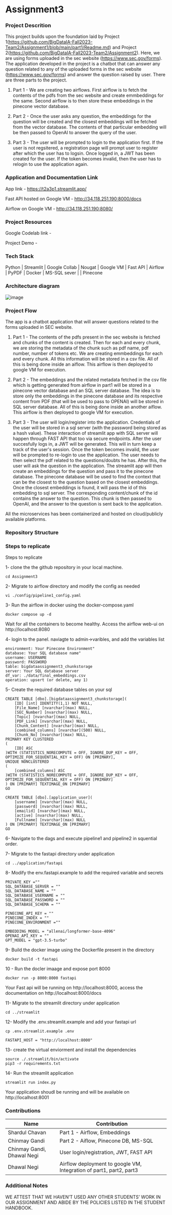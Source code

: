 # Assignment3

### Project Descrition 

This project builds upon the foundation laid by Project 1(https://github.com/BigDataIA-Fall2023-Team2/Assignment1/blob/main/part1/Readme.md) and Project 2(https://github.com/BigDataIA-Fall2023-Team2/Assignment2). Here, we are using forms uploaded in the sec website (https://www.sec.gov/forms). The application developed in the project is a chatbot that can answer any question related to any of the uploaded forms in the sec website (https://www.sec.gov/forms) and answer the question raised by user. There are three parts to the project. 

1) Part 1 - We are creating two airflows. First airflow is to fetch the contents of the pdfs from the sec website and create emmbeddings for the same. Second airflow is to then store these embeddings in the pinecone vector database.

2) Part 2 - Once the user asks any question, the embeddings for the question will be created and the closest embeddings will be fetched from the vector database. The contents of that particular embedding will be then passed to OpenAI to answer the query of the user.

3) Part 3 - The user will be prompted to login to the application first. If the user is not regsitered, a registration page will prompt user to register after which the user has to logsin. Once logged in, a JWT has been created for the user. If the token becomes invalid, then the user has to relogin to use the application again.  

### Application and Documentation Link

App link - https://t2a3p1.streamlit.app/

Fast API hosted on Google VM - http://34.118.251.190:8000/docs

Airflow on Google VM - http://34.118.251.190:8080/

### Project Resources

Google Codelab link - 

Project Demo - 

### Tech Stack
Python | Streamlit | Google Collab | Nougat | Google VM | Fast API | Airflow | PyPDF | Docker | MS-SQL sever | | Pinecone

### Architecture diagram ###

![image](Architecture_diagram.png)

### Project Flow

The app is a chatbot application that will answer questions related to the forms uploaded in SEC website. 

1) Part 1 - The contents of the pdfs present in the sec website is fetched and chunks of the content is created. Then for each and every chunk, we are storing the metadata of the chunk such as pdf name, pdf number, number of tokens etc. We are creating emmbeddings for each and every chunk. All this information will be stored in a csv file. All of this is being done inside an aiflow. This airflow is then deployed to google VM for execution. 

2)  Part 2 - The embeddings and the related metadata fetched in the csv file which is getting generated from airflow in part1 will be stored in a pinecone vector database and an SQL server database. The idea is to store only the embeddings in the pinecone database and its respective content from PDF (that will be used to pass to OPENAI) will be stored in SQL server database. All of this is being done inside an another aiflow. This airflow is then deployed to google VM for execution. 

3)  Part 3 - The user will login/register into the application. Credentials of the user will be stored in a sql server (with the password being stored as a hash value). These interaction of streamlit app with SQL server will happen through FAST API that too via secure endpoints. After the user succesfully logs in, a JWT will be generated. This will in turn keep a track of the user's session. Once the token becomes invalid, the user will be prompted to re-login to use the application. The user needs to then select the pdf related to the questions/doubts he has. After this, the user will ask the question in the application. The streamlit app will then create an embeddings for the question and pass it to the pinecone database. The pinecone database will be used to find the context that can be the closest to the question based on the closest embeddings. Once the closest embeddings is found, it will pass the id of this embedding to sql server. The corresponding content/chunk  of the id contains the answer to the question. This chunk is then passed to OpenAI, and the answer to the question is sent back to the application. 

All the microservices has been containerized and hosted on cloud/publicly available platforms.

### Repository Structure


### Steps to replicate
Steps to replicate
 
1- clone the the github repository in your local machine.
 
```git clone https://github.com/BigDataIA-Fall2023-Team2/Assignment3.git
cd Assignment3
```
 
2- Migrate to airflow directory and modify the config as needed
 
```cd airflow
vi ./config/pipeline1_config.yaml
```
 
3- Run the airflow in docker using the docker-compose.yaml
 
`docker compose up -d`
 
Wait for all the containers to become healthy.
Access the airflow web-ui on http://localhost:8080
 
4- login to the panel. naviagte to admin->varibles, and add the variables list
 
```pinecone_api: Your Pinecone API"
environment: Your Pinecone Environment"
database: Your SQL database name"
username: USERNAME
password: PASSWORD
table: bigdataassignment3_chunkstorage
server: Your SQL database server
df_var: ./data/final_embeddings.csv
operation: upsert (or delete, any 1)
```
 
5- Create the required database tables on your sql
 
```
CREATE TABLE [dbo].[bigdataassignment3_chunkstorage](
    [ID] [int] IDENTITY(1,1) NOT NULL,
    [File_Name] [nvarchar](max) NULL,
    [SEC_Number] [nvarchar](max) NULL,
    [Topic] [nvarchar](max) NULL,
    [PDF_Link] [nvarchar](max) NULL,
    [Chunk_Content] [nvarchar](max) NULL,
    [combined_columns] [nvarchar](500) NULL,
    [Chunk_No] [nvarchar](max) NULL,
PRIMARY KEY CLUSTERED
(
    [ID] ASC
)WITH (STATISTICS_NORECOMPUTE = OFF, IGNORE_DUP_KEY = OFF, OPTIMIZE_FOR_SEQUENTIAL_KEY = OFF) ON [PRIMARY],
UNIQUE NONCLUSTERED
(
    [combined_columns] ASC
)WITH (STATISTICS_NORECOMPUTE = OFF, IGNORE_DUP_KEY = OFF, OPTIMIZE_FOR_SEQUENTIAL_KEY = OFF) ON [PRIMARY]
) ON [PRIMARY] TEXTIMAGE_ON [PRIMARY]
GO
 
CREATE TABLE [dbo].[application_user](
    [username] [nvarchar](max) NULL,
    [password] [nvarchar](max) NULL,
    [emailid] [nvarchar](max) NULL,
    [active] [nvarchar](max) NULL,
    [Fullname] [nvarchar](max) NULL
) ON [PRIMARY] TEXTIMAGE_ON [PRIMARY]
GO
```
 
6- Navigate to the dags and execute pipeline1 and pipeline2 in squential order.
 
7- Migrate to the fastapi directory under application
 
`cd ../application/fastapi`
 
8- Modify the env.fastapi.example to add the required variable and secrets
 
```Fastapi--
PRIVATE_KEY =""
SQL_DATABASE_SERVER = ""
SQL_DATABASE_NAME = ""
SQL_DATABASE_USERNAME = ""
SQL_DATABASE_PASSWORD = ""
SQL_DATABASE_SCHEMA = ""
 
PINECONE_API_KEY = ""
PINECONE_INDEX = ""
PINECONE_ENVIRONMENT =""
 
EMBEDDING_MODEL = "allenai/longformer-base-4096"
OPENAI_API_KEY = ""
GPT_MODEL = "gpt-3.5-turbo"
```
 
9- Build the docker image using the Dockerfile present in the directory
 
`docker build -t fastapi`
 
10 - Run the docler imaage and expose port 8000
 
`docker run -p 8000:8000 fastapi`

Your Fast api will be running on http://localhost:8000, access the documentation on http://localhost:8000/docs
 
11- Migrate to the streamlit directory under application
 
`cd ../streamlit`
 
12- Modify the .env.streamlit.example and add your fastapi url

 `cp .env.streamlit.example .env`
 
`FASTAPI_HOST = "http://localhost:8000"`
 
13- create the virtual enviorment and install the dependencies
 
```python3 -m venv .streamlit
source ./.streamlit/bin/activate
pip3 -r requirements.txt
```

14- Run the streamlit application
 
`streamlit run index.py`
 
Your application shoudl be running and will be available on http://localhost:8001
### Contributions

| Name                            | Contribution                               |  
| ------------------------------- | ---------------------------------------------------------------------|
| Shardul Chavan                  | Part 1 - Airflow, Embeddings                                         | 
| Chinmay Gandi                   | Part 2 - Aiflow, Pinecone DB, MS-SQL                                 |
| Chinmay Gandi, Dhawal Negi      | User login/registration, JWT, FAST API                               | 
| Dhawal Negi                     | Airflow deployment to google VM, Integration of part1, part2, part3  |              

### Additional Notes
WE ATTEST THAT WE HAVEN’T USED ANY OTHER STUDENTS’ WORK IN OUR ASSIGNMENT AND ABIDE BY THE POLICIES LISTED IN THE STUDENT HANDBOOK. 

